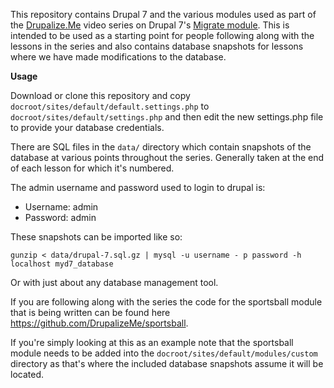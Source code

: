 This repository contains Drupal 7 and the various modules used as part of the [Drupalize.Me](http://drupalize.me) video series on Drupal 7's [Migrate module](http://drupal.org/project/migrate). This is intended to be used as a starting point for people following along with the lessons in the series and also contains database snapshots for lessons where we have made modifications to the database.

**Usage**

Download or clone this repository and copy `docroot/sites/default/default.settings.php` to `docroot/sites/default/settings.php` and then edit the new settings.php file to provide your database credentials.

There are SQL files in the `data/` directory which contain snapshots of the database at various points throughout the series. Generally taken at the end of each lesson for which it's numbered.

The admin username and password used to login to drupal is:

- Username: admin
- Password: admin

These snapshots can be imported like so:

`gunzip < data/drupal-7.sql.gz | mysql -u username - p password -h localhost myd7_database`

Or with just about any database management tool.

If you are following along with the series the code for the sportsball module that is being written can be found here https://github.com/DrupalizeMe/sportsball.

If you're simply looking at this as an example note that the sportsball module needs to be added into the `docroot/sites/default/modules/custom` directory as that's where the included database snapshots assume it will be located.
